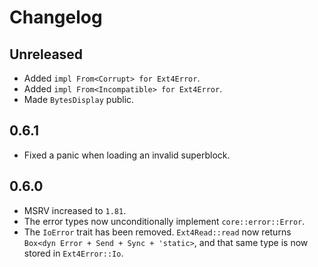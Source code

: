 # Changelog

## Unreleased

* Added `impl From<Corrupt> for Ext4Error`.
* Added `impl From<Incompatible> for Ext4Error`.
* Made `BytesDisplay` public.

## 0.6.1

* Fixed a panic when loading an invalid superblock.

## 0.6.0

* MSRV increased to `1.81`.
* The error types now unconditionally implement `core::error::Error`.
* The `IoError` trait has been removed. `Ext4Read::read` now returns
  `Box<dyn Error + Send + Sync + 'static>`, and that same type is now
  stored in `Ext4Error::Io`.
